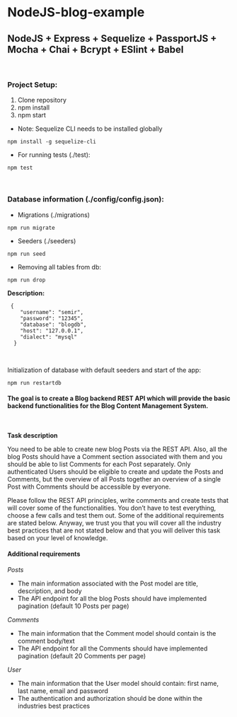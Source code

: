 # NodeJS-blog-example

##  **NodeJS + Express + Sequelize + PassportJS + Mocha + Chai + Bcrypt + ESlint + Babel**
<br />

### Project Setup:
1. Clone repository
2. npm install
3. npm start

- Note: Sequelize CLI needs to be installed globally
```
npm install -g sequelize-cli
``` 
- For running tests (./test):

```
npm test
```
<br />

### Database information (./config/config.json):
- Migrations (./migrations)
```
npm run migrate
```
- Seeders (./seeders)
```
npm run seed
```

- Removing all tables from db:
```
npm run drop
```

 **Description:**
```
 {
    "username": "semir",
    "password": "12345",
    "database": "blogdb",
    "host": "127.0.0.1",
    "dialect": "mysql"
  }
```

<br />

Initialization of database with default seeders and start of the app:
```
npm run restartdb
```

 #### The goal is to create a Blog backend REST API which will provide the basic backend functionalities for the Blog Content Management System.

<br />

**Task description**

You need to be able to create new blog Posts via the REST API. Also, all the blog Posts
should have a Comment section associated with them and you should be able to list
Comments for each Post separately.
Only authenticated Users should be eligible to create and update the Posts and Comments,
but the overview of all Posts together an overview of a single Post with Comments should be
accessible by everyone.

Please follow the REST API principles, write comments and create tests that will cover some
of the functionalities. You don’t have to test everything, choose a few calls and test them out.
Some of the additional requirements are stated below. Anyway, we trust you that you will
cover all the industry best practices that are not stated below and that you will deliver this
task based on your level of knowledge.

#### Additional requirements

*Posts*
- The main information associated with the Post model are title, description, and body
- The API endpoint for all the blog Posts should have implemented pagination (default
10 Posts per page)

*Comments*

- The main information that the Comment model should contain is the comment
body/text
- The API endpoint for all the Comments should have implemented pagination (default
20 Comments per page)

*User*

- The main information that the User model should contain: first name, last name,
email and password
- The authentication and authorization should be done within the industries best
practices
